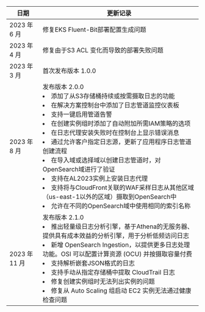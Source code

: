 | 日期         | 更新记录           |
|---------------|-------------------|
| 2023 年 6 月 | 修复EKS Fluent-Bit部署配置生成问题 |
| 2023 年 4 月 | 修复由于S3 ACL 变化而导致的部署失败问题 |
| 2023 年 3 月 | 首次发布版本 1.0.0 |
| 2023 年 8 月 | 发布版本 2.0.0</br> <li> 添加了从S3存储桶持续或按需摄取日志的功能</br> <li> 在解决方案控制台中添加了日志管道监控仪表板</br> <li>支持一键启用管道告警</br> <li> 在创建实例组时添加了自动附加所需IAM策略的选项</br> <li> 在日志代理安装失败时在控制台上显示错误消息</br> <li> 通过允许客户指定日志源，更新了应用程序日志管道创建流程</br> <li> 在导入域或选择域以创建日志管道时，对OpenSearch域进行了验证</br> <li> 支持在AL2023实例上安装日志代理</br> <li> 支持将与CloudFront关联的WAF采样日志从其他区域（us-east-1以外的区域）摄取到OpenSearch中</br> <li> 允许在不同的OpenSearch域中使用相同的索引名称</br>|
| 2023 年 11 月 |  发布版本 2.1.0</br><li> 推出轻量级日志分析引擎，基于Athena的无服务器、提供具有成本效益的分析引擎，用于分析低频访问日志     </br><li>新增 OpenSearch Ingestion，以提供更多日志处理功能。OSI 可以配置计算资源 (OCU) 并按摄取容量付费 </br>  <li> 支持解析嵌套JSON格式的日志 </br> <li>  支持手动从指定存储桶中提取 CloudTrail 日志   </br> <li>修复创建实例组时无法列出实例的问题 </br> <li> 修复从 Auto Scaling 组启动 EC2 实例无法通过健康检查问题       |
